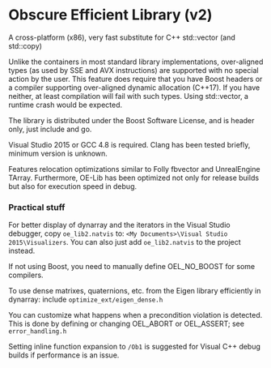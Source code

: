 # Obscure Efficient Library (v2)

A cross-platform (x86), very fast substitute for C++ std::vector (and std::copy)

Unlike the containers in most standard library implementations, over-aligned types (as used by SSE and AVX instructions) are supported with no special action by the user. This feature does require that you have Boost headers or a compiler supporting over-aligned dynamic allocation (C++17). If you have neither, at least compilation will fail with such types. Using std::vector, a runtime crash would be expected.

The library is distributed under the Boost Software License, and is header only, just include and go.

Visual Studio 2015 or GCC 4.8 is required. Clang has been tested briefly, minimum version is unknown.

Features relocation optimizations similar to Folly fbvector and UnrealEngine TArray. Furthermore, OE-Lib has been optimized not only for release builds but also for execution speed in debug.

### Practical stuff

For better display of dynarray and the iterators in the Visual Studio debugger, copy `oe_lib2.natvis` to:
`<My Documents>\Visual Studio 2015\Visualizers`. You can also just add `oe_lib2.natvis` to the project instead.

If not using Boost, you need to manually define OEL_NO_BOOST for some compilers.

To use dense matrixes, quaternions, etc. from the Eigen library efficiently in dynarray: include `optimize_ext/eigen_dense.h`

You can customize what happens when a precondition violation is detected. This is done by defining or changing OEL_ABORT or OEL_ASSERT; see `error_handling.h`

Setting inline function expansion to `/Ob1` is suggested for Visual C++ debug builds if performance is an issue.
